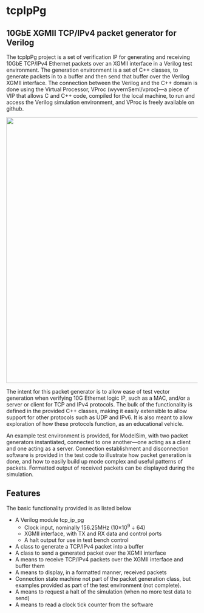 # tcpIpPg
## 10GbE XGMII TCP/IPv4 packet generator for Verilog

The tcpIpPg project is a set of verification IP for generating and receiving 10GbE TCP/IPv4 Ethernet packets over an XGMII interface in a Verilog test environment. The generation environment is a set of C++ classes, to generate packets in to a buffer and then send that buffer over the Verilog XGMII interface. The connection between the Verilog and the C++ domain is done using the Virtual Processor, VProc (wyvernSemi/vproc)—a piece of VIP that allows C and C++ code, compiled for the local machine, to run and access the Verilog simulation environment, and VProc is freely available on github.

<p align="center">
<img src="https://github.com/wyvernSemi/tcpIpPg/assets/21970031/0fcfe84e-3a32-414e-bbf1-536266245f8d" width=700>
</p>

The intent for this packet generator is to allow ease of test vector generation when verifying 10G Ethernet logic IP, such as a MAC, and/or a server or client for TCP and IPv4 protocols. The bulk of the functionality is defined in the provided C++ classes, making it easily extensible to allow support for other protocols such as UDP and IPv6. It is also meant to allow exploration of how these protocols function, as an educational vehicle.

An example test environment is provided, for ModelSim, with two packet generators instantiated, connected to one another—one acting as a client and one acting as a server. Connection establishment and disconnection software is provided in the test code to illustrate how packet generation is done, and how to easily build up mode complex and useful patterns of packets. Formatted output of received packets can be displayed during the simulation.

## Features

The basic functionality provided is as listed below

* A Verilog module tcp_ip_pg
    *	Clock input, nominally 156.25MHz (10×10<sup>9</sup> ÷ 64)
    *	XGMII interface, with TX and RX data and control  ports
    *	A halt output for use in test bench control
*	A class to generate a TCP/IPv4 packet into a buffer
*	A class to send a generated packet over the XGMII interface
*	A means to receive TCP/IPv4 packets over the XGMII interface and buffer them
*	A means to display, in a formatted manner, received packets 
*	Connection state machine not part of the packet generation class, but examples provided as part of the test environment (not complete).
*	A means to request a halt of the simulation (when no more test data to send)
*	A means to read a clock tick counter from the software
